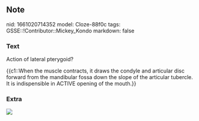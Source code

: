 ## Note
nid: 1661020714352
model: Cloze-88f0c
tags: GSSE::!Contributor::Mickey_Kondo
markdown: false

### Text
Action of lateral pterygoid?
<div>
  {{c1::When the muscle contracts, it draws the condyle and
  articular disc forward from the mandibular fossa down the slope
  of the articular tubercle. It is indispensible in ACTIVE opening
  of the mouth.}}
</div>

### Extra
<img src="boney-surfaces-of-the-temporomandibular-joint.jpg">

